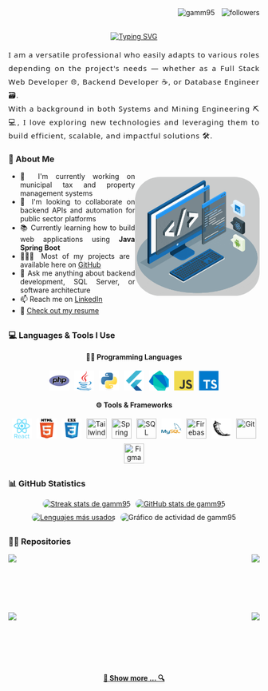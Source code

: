 <div style="text-align: right;">
  <!-- Contador de visitas -->
  <span style="display: inline-block;">
        <img src="https://komarev.com/ghpvc/?username=gamm95&label=Profile%20views&color=0e75b6&style=for-the-badge&logo=eye&logoColor=white" alt="gamm95" />
  </span>

  <!-- Botón de seguidores -->
  <span style="display: inline-block; margin-left: 10px;">
        <img  src="https://custom-icon-badges.demolab.com/github/followers/GAMM95?color=0e75b6&labelColor=555555&style=for-the-badge&logo=person-add&label=Follow&logoColor=white"  alt="followers"  title="Follow me on Github" />
   </span>




</div>


 </p>
<br>
<!-- Titulo principal -->
<div align="center">
<a href="https://git.io/typing-svg"><img src="https://readme-typing-svg.demolab.com?font=Bitcount+Single&weight=400&size=25&duration=3000&pause=1000&color=61DAFB&center=true&vCenter=true&width=500&lines=Hello%2C+I'm+Jhonatan+Mantilla+!+%F0%9F%91%8B;System+%F0%9F%92%BB+and+Mining+%E2%9B%8F%EF%B8%8F+Engineer+;Software+Developer+%E2%98%95" alt="Typing SVG" /></a>
</div>
<!-- Contenido descripcion -->
<div align="justify">


  <!-- Descripción principal -->
  <p style="font-size: 15px; letter-spacing: 1px; line-height: 1.8; font-family: 'Segoe UI', Tahoma, Geneva, Verdana, sans-serif;">
    I am a versatile professional who easily adapts to various roles depending on the project's needs — whether as a Full Stack Web Developer 🌐, Backend Developer ☕, or Database Engineer 🗃️. <br>
    With a background in both Systems and Mining Engineering ⛏️💻, I love exploring new technologies and leveraging them to build efficient, scalable, and impactful solutions 🛠️.<br>
  </p>

  <!-- Sección sobre mí -->
<h3 align="left">🌟 About Me</h3>

  <!-- Imagen animada a la derecha, con separación superior -->
<img align="right" alt="Coding GIF"
src="https://raw.githubusercontent.com/GAMM95/GAMM95/main/coding.gif"
width="250px"
style="border-radius: 20%; margin-top: 10px;"/>

  <ul>
    <li>🔭 I'm currently working on municipal tax and property management systems</li>
    <li>🤝 I'm looking to collaborate on backend APIs and automation for public sector platforms</li>
    <li>📚 Currently learning how to build web applications using <strong>Java Spring Boot</strong></li>
    <li>👨🏻‍💻 Most of my projects are available here on <a href="https://github.com/GAMM95?tab=repositories" target="_blank">GitHub</a></li>
    <li>💬 Ask me anything about backend development, SQL Server, or software architecture</li>
    <li>📫 Reach me on <a href="https://linkedin.com/in/jhonatan-mantilla-jmm190395/" target="_blank">LinkedIn</a></li>
    <li>📝 <a href="https://github.com/GAMM95/GAMM95/blob/main/CV_Jhonatan_Mantilla.pdf">Check out my resume</a></li>
  </ul>

</div>

## 

<!-- Lenguajes de programacion y herramientas -->
### 💻 Languages & Tools I Use
<!-- Contenedor principal centrado -->
<div align="center">

  <!-- Programming Languages -->
  <div style="margin-bottom: 20px;">
    <h4>🧑‍💻 Programming Languages</h4>
    <div style="display: flex; justify-content: center; flex-wrap: wrap; gap: 10px;">
      <img src="https://raw.githubusercontent.com/devicons/devicon/master/icons/php/php-original.svg" width="40" height="40" title="PHP" />
      <img src="https://raw.githubusercontent.com/devicons/devicon/master/icons/java/java-original.svg" width="40" height="40" title="Java" />
      <img src="https://raw.githubusercontent.com/devicons/devicon/master/icons/python/python-original.svg" width="40" height="40" title="Python" />
      <img src="https://raw.githubusercontent.com/devicons/devicon/master/icons/flutter/flutter-original.svg" width="40" height="40" title="Flutter" />
      <img src="https://raw.githubusercontent.com/devicons/devicon/master/icons/dart/dart-original.svg" width="40" height="40" title="Dart" />
      <img src="https://raw.githubusercontent.com/devicons/devicon/master/icons/javascript/javascript-original.svg" width="40" height="40" title="JavaScript" />
      <img src="https://raw.githubusercontent.com/devicons/devicon/master/icons/typescript/typescript-original.svg" width="40" height="40" title="TypeScript" />
    </div>
  </div>

  <!-- Tools & Frameworks -->
  <div>
    <h4>⚙️ Tools & Frameworks</h4>
    <div style="display: flex; justify-content: center; flex-wrap: wrap; gap: 10px;">
      <img src="https://raw.githubusercontent.com/devicons/devicon/master/icons/react/react-original-wordmark.svg" width="40" height="40" title="React" />
      <img src="https://raw.githubusercontent.com/devicons/devicon/master/icons/html5/html5-original-wordmark.svg" width="40" height="40" title="HTML5" />
      <img src="https://raw.githubusercontent.com/devicons/devicon/master/icons/css3/css3-original-wordmark.svg" width="40" height="40" title="CSS3" />
      <img src="https://www.vectorlogo.zone/logos/tailwindcss/tailwindcss-icon.svg" width="40" height="40" title="Tailwind CSS" />
      <img src="https://www.vectorlogo.zone/logos/springio/springio-icon.svg" width="40" height="40" title="Spring Boot" />
      <img src="https://www.svgrepo.com/show/303229/microsoft-sql-server-logo.svg" width="40" height="40" title="SQL Server" />
      <img src="https://raw.githubusercontent.com/devicons/devicon/master/icons/mysql/mysql-original-wordmark.svg" width="40" height="40" title="MySQL" />
      <img src="https://www.vectorlogo.zone/logos/firebase/firebase-icon.svg" width="40" height="40" title="Firebase" />
      <img src="https://raw.githubusercontent.com/devicons/devicon/master/icons/flask/flask-original.svg" width="40" height="40" title="Flask" />
      <img src="https://www.vectorlogo.zone/logos/git-scm/git-scm-icon.svg" width="40" height="40" title="Git" />
      <img src="https://www.vectorlogo.zone/logos/figma/figma-icon.svg" width="40" height="40" title="Figma" />
    </div>
  </div>
</div>

##

### 📊 GitHub Statistics

<!-- Estilo centrado para los tres widgets -->
<div align="center">

<!-- Streak & General Stats centrados -->
<div style="display: flex; justify-content: center; flex-wrap: wrap; gap: 10px;">
  <!-- Streak Stats -->
  <a href="https://github.com/denvercoder1/github-readme-streak-stats" title="Streak Stats">
        <img height="160" src="https://streak-stats.demolab.com/?user=gamm95&theme=react&border=61dafb&hide_border=true&border_radius=10" alt="Streak stats de gamm95" style="border-radius: 10px;" />
  </a>

  <!-- GitHub Stats -->
  <a href="https://github.com/anuraghazra/github-readme-stats" title="GitHub Stats">
        <img 
        height="160" src="https://github-readme-stats.vercel.app/api?username=gamm95&show_icons=true&theme=react&border_color=61dafb&hide_border=true&border_radius=10" alt="GitHub stats de gamm95" style="border-radius: 10px;" />
  </a>

  <!-- Lenguajes más usados -->
  <div align="center">
        <a href="https://github.com/anuraghazra/github-readme-stats" title="Top Languages">
            <img  height="200" src="https://github-readme-stats.vercel.app/api/top-langs/?username=zumrudu-anka&hide=c%23,powershell,Mathematica,Ruby,Objective-C,Objective-C%2b%2b,Cuda&title_color=61dafb&text_color=ffffff&icon_color=61dafb&bg_color=20232a&langs_count=8&layout=compact&border_color=61dafb&hide_border=true&size_weight=0.5&count_weight=0.5&border_radius=10" alt="Lenguajes más usados" style="border-radius: 10px;" />
        </a>
  </div>

  <!-- Gráfico de actividad -->
  <div align="center">
        <img src="https://github-readme-activity-graph.vercel.app/graph?username=gamm95&theme=react-dark&bg_color=20232a&hide_border=true" alt="Gráfico de actividad de gamm95" width="100%" style="max-width: 100%; border-radius: 10px;" />
  </div>
</div>
</div>

## 

### 👨‍💻 Repositories

<!-- Fila 1 -->
<div width="100%" align="center">
  <a align="left" href="https://github.com/GAMM95/consulta-transportes" title="consulta-transportes">
    <img align="left" height="115" src="https://github-readme-stats.vercel.app/api/pin/?username=gamm95&repo=api-predios&theme=react&border_color=61dafb&border_radius=10">
  </a>
  <a align="right" href="https://github.com/gamm95/sistema-arbitrios" title="sistema-arbitrios">
    <img align="right" height="115" src="https://github-readme-stats.vercel.app/api/pin/?username=gamm95&repo=sistema-arbitrios&theme=react&border_color=61dafb&border_radius=10">
  </a>
</div>

<br/><br/><br/><br/><br/><br/>

<!-- Fila 2 -->
<div width="100%" align="center">
  <a align="left" href="https://github.com/gamm95/inventario-ui" title="inventario-ui">
    <img align="left" height="115" src="https://github-readme-stats.vercel.app/api/pin/?username=gamm95&repo=inventario-ui&theme=react&border_color=61dafb&border_radius=10">
  </a>
  <a align="right" href="https://github.com/gamm95/calculadora-sql" title="calculadora-sql">
    <img align="right" height="115" src="https://github-readme-stats.vercel.app/api/pin/?username=gamm95&repo=calculadora-sql&theme=react&border_color=61dafb&border_radius=10">
  </a>
</div>

<br/><br/><br/><br/><br/><br/>

<h4 align="center">
  <a href="https://github.com/gamm95?tab=repositories" title="Show more repositories">🔎 Show more ... 🔍</a>
</h4>


<br>



<!--*https://rahuldkjain.github.io/gh-profile-readme-generator/-->
<!--https://readme-typing-svg.demolab.com/demo/-->
<!--https://markdownlivepreview.com/-->
